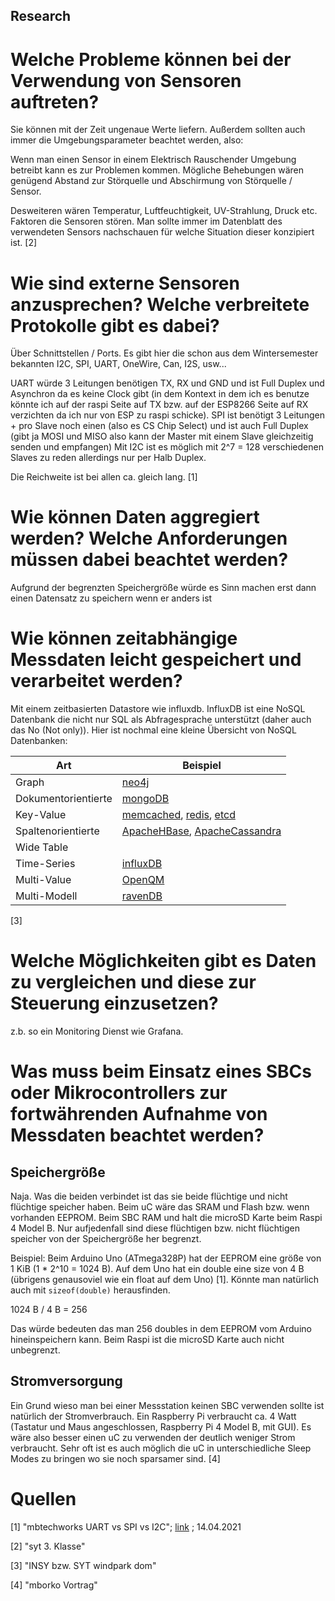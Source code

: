 ## Research

# Welche Probleme können bei der Verwendung von Sensoren auftreten?

Sie können mit der Zeit ungenaue Werte liefern. Außerdem sollten auch immer die Umgebungsparameter beachtet werden, also:

Wenn man einen Sensor in einem Elektrisch Rauschender Umgebung betreibt kann es zur Problemen kommen. Mögliche Behebungen wären genügend Abstand zur Störquelle und Abschirmung von Störquelle / Sensor.

Desweiteren wären Temperatur, Luftfeuchtigkeit, UV-Strahlung, Druck etc. Faktoren die Sensoren stören. Man sollte immer im Datenblatt des verwendeten Sensors nachschauen für welche Situation dieser konzipiert ist. [2]

# Wie sind externe Sensoren anzusprechen? Welche verbreitete Protokolle gibt es dabei?

Über Schnittstellen / Ports. Es gibt hier die schon aus dem Wintersemester bekannten I2C, SPI, UART, OneWire, Can, I2S, usw...

UART würde 3 Leitungen benötigen TX, RX und GND und ist Full Duplex und Asynchron da es keine Clock gibt (in dem Kontext in dem ich es benutze könnte ich auf der raspi Seite auf TX bzw. auf der ESP8266 Seite auf RX verzichten da ich nur von ESP zu raspi schicke).
SPI ist benötigt 3 Leitungen + pro Slave noch einen (also es CS Chip Select) und ist auch Full Duplex (gibt ja MOSI und MISO also kann der Master mit einem Slave gleichzeitig senden und empfangen)
Mit I2C ist es möglich mit 2^7 = 128 verschiedenen Slaves zu reden allerdings nur per Halb Duplex.

Die Reichweite ist bei allen ca. gleich lang. [1]

# Wie können Daten aggregiert werden? Welche Anforderungen müssen dabei beachtet werden?

Aufgrund der begrenzten Speichergröße würde es Sinn machen erst dann einen Datensatz zu speichern wenn er anders ist

# Wie können zeitabhängige Messdaten leicht gespeichert und verarbeitet werden?

Mit einem zeitbasierten Datastore wie influxdb. InfluxDB ist eine NoSQL Datenbank die nicht nur SQL als Abfragesprache unterstützt (daher auch das No (Not only)).
Hier ist nochmal eine kleine Übersicht von NoSQL Datenbanken:

Art | Beispiel
-------- | --------
Graph   | [neo4j](https://neo4j.com/)  
Dokumentorientierte   |   [mongoDB](https://www.mongodb.com/de)
Key-Value   |   [memcached](https://memcached.org/), [redis](https://redis.io/), [etcd](https://etcd.io/)
Spaltenorientierte   | [ApacheHBase](https://hbase.apache.org/), [ApacheCassandra](https://cassandra.apache.org/)
Wide Table   |
Time-Series   | [influxDB](https://www.influxdata.com/time-series-database/)
Multi-Value   | [OpenQM](https://www.openqm.com/openqm/)
Multi-Modell   | [ravenDB](https://ravendb.net/)

[3]

# Welche Möglichkeiten gibt es Daten zu vergleichen und diese zur Steuerung einzusetzen?

z.b. so ein Monitoring Dienst wie Grafana.

# Was muss beim Einsatz eines SBCs oder Mikrocontrollers zur fortwährenden Aufnahme von Messdaten beachtet werden?

## Speichergröße

Naja. Was die beiden verbindet ist das sie beide flüchtige und nicht flüchtige speicher haben. Beim uC wäre das SRAM und Flash bzw. wenn vorhanden EEPROM. Beim SBC RAM und halt die microSD Karte beim Raspi 4 Model B.
Nur aufjedenfall sind diese flüchtigen bzw. nicht flüchtigen speicher von der Speichergröße her begrenzt.

Beispiel:
Beim Arduino Uno (ATmega328P) hat der EEPROM eine größe von 1 KiB (1 * 2^10 = 1024 B).
Auf dem Uno hat ein double eine size von 4 B (übrigens genausoviel wie ein float auf dem Uno) [1]. Könnte man natürlich auch mit ```sizeof(double)``` herausfinden.

1024 B / 4 B = 256

Das würde bedeuten das man 256 doubles in dem EEPROM vom Arduino hineinspeichern kann.
Beim Raspi ist die microSD Karte auch nicht unbegrenzt.

## Stromversorgung

Ein Grund wieso man bei einer Messstation keinen SBC verwenden sollte ist natürlich der Stromverbrauch. Ein Raspberry Pi verbraucht ca. 4 Watt (Tastatur und Maus angeschlossen, Raspberry Pi 4 Model B, mit GUI).
Es wäre also besser einen uC zu verwenden der deutlich weniger Strom verbraucht. Sehr oft ist es auch möglich die uC in unterschiedliche Sleep Modes zu bringen wo sie noch sparsamer sind. [4]

# Quellen

[1]     "mbtechworks UART vs SPI vs I2C"; [link](https://www.mbtechworks.com/hardware/raspberry-pi-UART-SPI-I2C.html) ; 14.04.2021

[2]     "syt 3. Klasse"

[3]     "INSY bzw. SYT windpark dom"

[4]     "mborko Vortrag"

